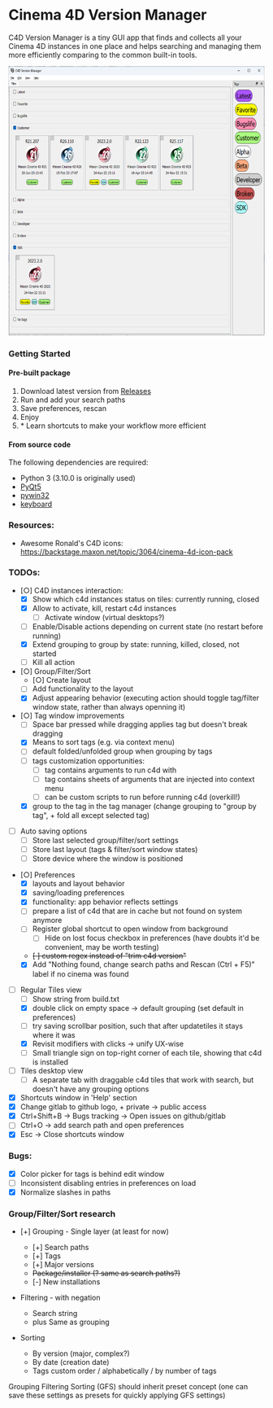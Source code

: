 # Cinema 4D Version Manager

C4D Version Manager is a tiny GUI app that finds and collects all your Cinema 4D instances in one place and helps searching and managing them more efficiently comparing to the common built-in tools.

<img src="/docs/screenshot_main.png" width="640" height="529" />

### Getting Started

#### Pre-built package

1. Download latest version from [Releases](https://github.com/wi1k1n/cinema4d_version_manager/releases)
2. Run and add your search paths
3. Save preferences, rescan
4. Enjoy
5. \* Learn shortcuts to make your workflow more efficient

#### From source code

The following dependencies are required:

* Python 3 (3.10.0 is originally used)
* [PyQt5](https://pypi.org/project/PyQt5/)
* [pywin32](https://pypi.org/project/pywin32/)
* [keyboard](https://pypi.org/project/keyboard/)

### Resources:
* Awesome Ronald's C4D icons: https://backstage.maxon.net/topic/3064/cinema-4d-icon-pack

### TODOs:
* [○] C4D instances interaction:
	* [X] Show which c4d instances status on tiles: currently running, closed
	* [X] Allow to activate, kill, restart c4d instances
		* [ ] Activate window (virtual desktops?)
	* [ ] Enable/Disable actions depending on current state (no restart before running)
	* [X] Extend grouping to group by state: running, killed, closed, not started
	* [ ] Kill all action
* [○] Group/Filter/Sort
	* [○] Create layout
	* [ ] Add functionality to the layout
	* [X] Adjust appearing behavior (executing action should toggle tag/filter window state, rather than always openning it)
* [○] Tag window improvements
	* [ ] Space bar pressed while dragging applies tag but doesn't break dragging
	* [X] Means to sort tags (e.g. via context menu)
	* [ ] default folded/unfolded group when grouping by tags
	* [ ] tags customization opportunities:
		* [ ] tag contains arguments to run c4d with
		* [ ] tag contains sheets of arguments that are injected into context menu
		* [ ] can be custom scripts to run before running c4d (overkill!)
	* [X] group to the tag in the tag manager (change grouping to "group by tag", + fold all except selected tag)
* [ ] Auto saving options
	* [ ] Store last selected group/filter/sort settings
	* [ ] Store last layout (tags & filter/sort window states)
	* [ ] Store device where the window is positioned
* [○] Preferences
	* [X] layouts and layout behavior
	* [X] saving/loading preferences
	* [X] functionality: app behavior reflects settings
	* [ ] prepare a list of c4d that are in cache but not found on system anymore
	* [ ] Register global shortcut to open window from background
		* [ ] Hide on lost focus checkbox in preferences (have doubts it'd be convenient, may be worth testing)
	* ~~[ ] custom regex instead of "trim c4d version"~~
	* [X] Add "Nothing found, change search paths and Rescan (Ctrl + F5)" label if no cinema was found
* [ ] Regular Tiles view
	* [ ] Show string from build.txt
	* [X] double click on empty space -> default grouping (set default in preferences)
	* [ ] try saving scrollbar position, such that after updatetiles it stays where it was
	* [X] Revisit modifiers with clicks -> unify UX-wise
	* [ ] Small triangle sign on top-right corner of each tile, showing that c4d is installed
* [ ] Tiles desktop view
	* [ ] A separate tab with draggable c4d tiles that work with search, but doesn't have any grouping options
* [X] Shortcuts window in 'Help' section
* [X] Change gitlab to github logo, + private -> public access
* [X] Ctrl+Shift+B -> Bugs tracking -> Open issues on github/gitlab
* [ ] Ctrl+O -> add search path and open preferences
* [X] Esc -> Close shortcuts window

### Bugs:
* [X] Color picker for tags is behind edit window
* [ ] Inconsistent disabling entries in preferences on load
* [X] Normalize slashes in paths

### Group/Filter/Sort research
* [+] Grouping - Single layer (at least for now)
	* [+] Search paths
	* [+] Tags
	* [+] Major versions
	* ~~Package/installer (? same as search paths?)~~
	* [-] New installations

* Filtering - with negation
	* Search string
	* plus Same as grouping

* Sorting
	* By version (major, complex?)
	* By date (creation date)
	* Tags custom order / alphabetically / by number of tags

Grouping Filtering Sorting (GFS) should inherit preset concept (one can save these settings as presets for quickly applying GFS settings)